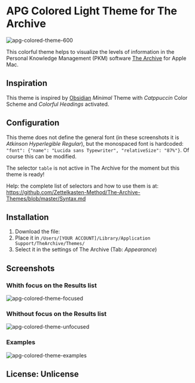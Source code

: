 
# APG Colored Light Theme for The Archive

![apg-colored-theme-600](https://github.com/user-attachments/assets/f653a6c0-4dc4-4f5b-b768-524a9916613f)

This colorful theme helps to visualize the levels of information in the Personal Knowledge Management (PKM) software [The Archive](https://zettelkasten.de/the-archive/) for Apple Mac. 

## Inspiration

This theme is inspired by [Obsidian](https://obsidian.md) *Minimal* Theme with *Catppuccin* Color Scheme and *Colorful Headings* activated.

## Configuration

This theme does not define the general font (in these screenshots it is *Atkinson Hyperlegible Regular*), but the monospaced font is hardcoded: `"font": {"name": "Lucida sans Typewriter", "relativeSize": "87%"}`. Of course this can be modified. 

The selector `table` is not active in The Archive for the moment but this theme is ready!

Help: the complete list of selectors and how to use them is at: <https://github.com/Zettelkasten-Method/The-Archive-Themes/blob/master/Syntax.md>

## Installation 

1. Download the file: 
2. Place it in `/Users/[YOUR ACCOUNT]/Library/Application Support/TheArchive/Themes/`
3. Select it in the settings of The Archive (Tab: *Appearance*)

## Screenshots

### Whith focus on the Results list
![apg-colored-theme-focused](https://github.com/user-attachments/assets/52fbb16c-5740-404a-b1fe-751f597da288)


### Whithout focus on the Results list
![apg-colored-theme-unfocused](https://github.com/user-attachments/assets/79cc9639-aa54-4acf-bef4-1d35898994f0)


### Examples
![apg-colored-theme-examples](https://github.com/user-attachments/assets/58de637a-96b5-4b59-bfd9-5d3ac6fb001f)


## License: Unlicense

